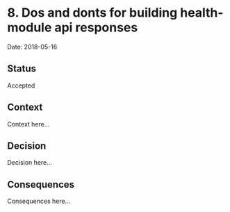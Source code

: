 # 8. Dos and donts for building health-module api responses

Date: 2018-05-16

## Status

Accepted

## Context

Context here...

## Decision

Decision here...

## Consequences

Consequences here...
